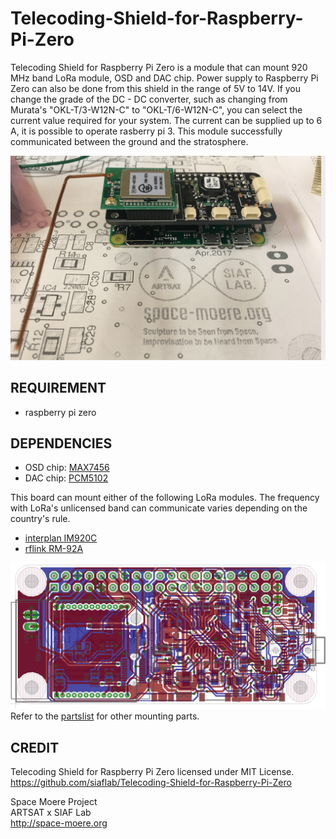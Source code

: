 # Telecoding-Shield-for-Raspberry-Pi-Zero
Telecoding Shield for Raspberry Pi Zero is a module that can mount 920 MHz band LoRa module, OSD and DAC chip.
Power supply to Raspberry Pi Zero can also be done from this shield in the range of 5V to 14V.
If you change the grade of the DC - DC converter, such as changing from Murata's "OKL-T/3-W12N-C" to "OKL-T/6-W12N-C", 
you can select the current value required for your system. The current can be supplied up to 6 A, it is possible to operate rasberry pi 3.
This module successfully communicated between the ground and the stratosphere.

<img src="https://github.com/siaflab/Telecoding-Shield-for-Raspberry-Pi-Zero/blob/master/brd_img.png" alt="brd_img" width="640" title="brd_img">

## REQUIREMENT
- raspberry pi zero

## DEPENDENCIES
- OSD chip: [MAX7456](https://datasheets.maximintegrated.com/en/ds/MAX7456.pdf)
- DAC chip: [PCM5102](http://masterandrey.com/files/pcm5102.pdf)

This board can mount either of the following LoRa modules.
The frequency with LoRa's unlicensed band can communicate varies depending on the country's rule.
- [interplan IM920C](http://www.interplan.co.jp)
- [rflink RM-92A](http://www.rflink.co.jp/)

<img src="https://github.com/siaflab/Telecoding-Shield-for-Raspberry-Pi-Zero/blob/master/Telecoding-Shield_img_brd.png" alt="Telecoding-Shield_img_brd" width="640" title="Telecoding-Shield_img_brd">
Refer to the <a href="https://www.homepage-tukurikata.com/">partslist</a> for other mounting parts.

## CREDIT
Telecoding Shield for Raspberry Pi Zero licensed under MIT License.  
https://github.com/siaflab/Telecoding-Shield-for-Raspberry-Pi-Zero

Space Moere Project  
ARTSAT x SIAF Lab  
http://space-moere.org

